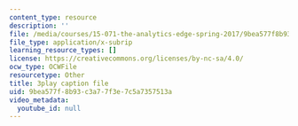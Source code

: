 ```yaml
---
content_type: resource
description: ''
file: /media/courses/15-071-the-analytics-edge-spring-2017/9bea577f8b93c3a77f3e7c5a7357513a_ril5Z4UxI3w.srt
file_type: application/x-subrip
learning_resource_types: []
license: https://creativecommons.org/licenses/by-nc-sa/4.0/
ocw_type: OCWFile
resourcetype: Other
title: 3play caption file
uid: 9bea577f-8b93-c3a7-7f3e-7c5a7357513a
video_metadata:
  youtube_id: null
---
```


